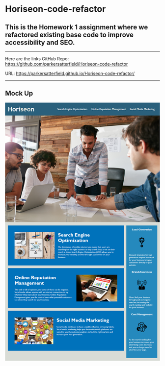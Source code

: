 # Horiseon-code-refactor
This is the Homework 1 assignment where we refactored existing base code to improve accessibility and SEO.
---
---
Here are the links
GitHub Repo: https://github.com/parkersatterfield/Horiseon-code-refactor

URL: https://parkersatterfield.github.io/Horiseon-code-refactor/

---
Mock Up
---
![Mock Up](./assets/images/01-html-css-git-homework-demo.png)
